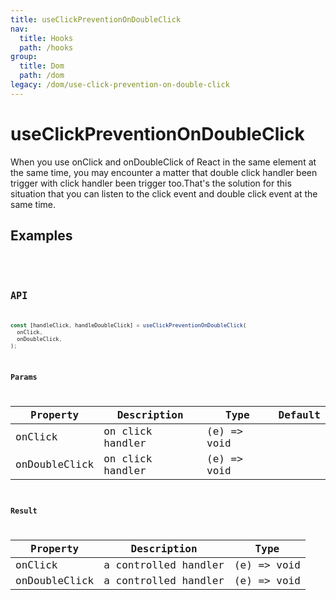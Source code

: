 ```yaml
---
title: useClickPreventionOnDoubleClick
nav:
  title: Hooks
  path: /hooks
group:
  title: Dom
  path: /dom
legacy: /dom/use-click-prevention-on-double-click
---
```


# useClickPreventionOnDoubleClick

When you use onClick and onDoubleClick of React in the same element at the same time, you may encounter a matter that double click handler been trigger with click handler been trigger too.That's the solution for this situation that you can listen to the click event and double click event at the same time.

## Examples

<code src="./demo/normal.tsx" />
<code src="./demo/basic.tsx" />

## API

```ts
const [handleClick, handleDoubleClick] = useClickPreventionOnDoubleClick(
  onClick,
  onDoubleClick,
);
```

### Params

| Property | Description | Type | Default |
| -------- | ----------- | ---- | ------- |
| onClick | on click handler | (e) => void | |
| onDoubleClick | on click handler | (e) => void | |

### Result

| Property | Description | Type |
| -------- | ----------- | ---- |
| onClick | a controlled handler | (e) => void |
| onDoubleClick | a controlled handler | (e) => void |
